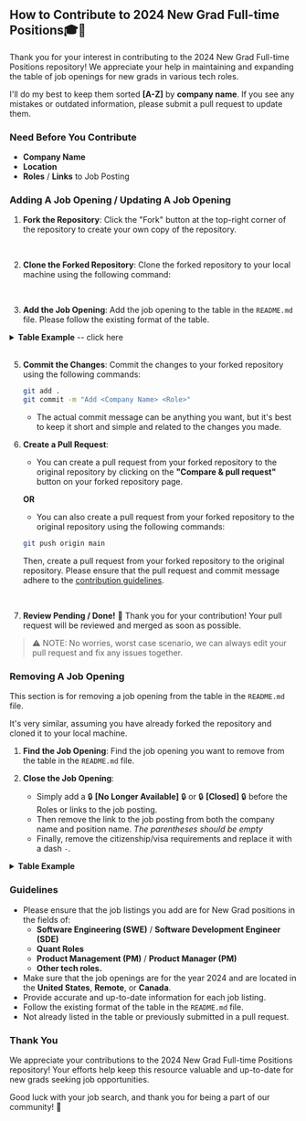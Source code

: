 ## How to Contribute to 2024 New Grad Full-time Positions🎓💼

Thank you for your interest in contributing to the 2024 New Grad Full-time Positions repository! We appreciate your help in maintaining and expanding the table of job openings for new grads in various tech roles.

I'll do my best to keep them sorted **[A-Z]** by **company name**. If you see any mistakes or outdated information, please submit a pull request to update them. 

### Need Before You Contribute
* **Company Name**
* **Location**
* **Roles** / **Links** to Job Posting

### Adding A Job Opening / Updating A Job Opening

1. **Fork the Repository**: Click the "Fork" button at the top-right corner of the repository to create your own copy of the repository.
<br>

2. **Clone the Forked Repository**: Clone the forked repository to your local machine using the following command:
<br>

3. **Add the Job Opening**: Add the job opening to the table in the `README.md` file. 
Please follow the existing format of the table.

<details>
<summary><b>Table Example</b> -- click here</summary> <br>

- If you were **ADDING** a job opening for *Walmart*:

| Company Name | Location | Roles | Citizenship/Visa Requirements | Date Posted <br> mm/dd/yyyy |
| ------------ | -------- | ----- | ----------------------------- | --------------------------- |
| [Walmart](https://careers.walmart.com/) | Bentonville, AR (s) | ✅ [New Grad Software Engineer II](https://careers.walmart.com/)| US Citizen, Permanent Resident, OPT, Sponsorship, etc. | 10/01/2023 |


Placeholders for the table are as follows:
  - `Company Name`: The name of the company.
  - `Location`: The location(s) of the job opening.
  - `Roles`: Any additional Roles or links to the job posting.
    - The "✅" is not required, but if you still want to add it to keep it consistent with the rest of the repo, you can add it at the beginning of the role listing. 
  - `Citizenship/Visa Requirements`: The citizenship/visa requirements for the job opening.
  - `Date Posted`: The date the job opening was posted. Must be in the format of `mm/dd/yyyy`.

```java
| [Company Name](link-to-job-posting) | Location (s)  | [Position Name](link-to-job-posting)| US Citizen, Permanent Resident, Sponsorship | mm/dd/yyyy |
```

<br>

- If **UPDATING** a job opening, please follow the same format as above, but replace the link to the job posting with the new link, or add a new position name separated by a comma or a `<br>` tag.

| Company Name | Location | Roles | Citizenship/Visa Requirements | Date Posted <br> mm/dd/yyyy |
| ------------ | -------- | ----- | ----------------------------- | --------------------------- |
| [Walmart](https://careers.walmart.com/) | Bentonville, AR (s) | ✅ [New Grad Software Engineer II](https://careers.walmart.com/) <br> ✅ [New Grad Product Manager](https://careers.walmart.com/)| US Citizen, Permanent Resident, OPT, Sponsorship, etc. | 10/01/2023 |

```java
| [Company Name](link-to-job-posting) | Location (s)  | [Position Name](link-to-job-posting), [New Position Name 2](link-to-job-posting-2)| US Citizen, Permanent Resident. | mm/dd/yyyy |
```


</details> 
<br>

5. **Commit the Changes**: Commit the changes to your forked repository using the following commands:

    ```bash
    git add .
    git commit -m "Add <Company Name> <Role>"
    ```

    - The actual commit message can be anything you want, but it's best to keep it short and simple and related to the changes you made.

6. **Create a Pull Request**:
    * You can create a pull request from your forked repository to the original repository by clicking on the **"Compare & pull request"** button on your forked repository page.

    **OR**

    * You can also create a pull request from your forked repository to the original repository using the following commands:

    ```bash
    git push origin main
    ```
    Then, create a pull request from your forked repository to the original repository. Please ensure that the pull request and commit message adhere to the [contribution guidelines](#guidelines).

    <br>

7. **Review Pending / Done!** 🎉 Thank you for your contribution! Your pull request will be reviewed and merged as soon as possible.

> ⚠️ NOTE: No worries, worst case scenario, we can always edit your pull request and fix any issues together.

### Removing A Job Opening

This section is for removing a job opening from the table in the `README.md` file.

It's very similar, assuming you have already forked the repository and cloned it to your local machine.

1. **Find the Job Opening**: Find the job opening you want to remove from the table in the `README.md` file.

2. **Close the Job Opening**: 
    - Simply add a 🔒 **[No Longer Available]** 🔒 or 🔒 **[Closed]** 🔒 before the Roles or links to the job posting.
    - Then remove the link to the job posting from both the company name and position name. *The parentheses should be empty*
    - Finally, remove the citizenship/visa requirements and replace it with a dash `-`.

<details>
<summary><b>Table Example</b></summary><br>

- This is what the *table* would look like if you were removing a job opening for *Walmart*:

| Company Name | Location | Roles | Citizenship/Visa Requirements | Date Posted <br> mm/dd/yyyy |
| ------------ | -------- | ----- | ----------------------------- | --------------------------- |
| [Walmart]() | Bentonville, AR (s) | 🔒 **[Closed]** 🔒 [New Grad Software Engineer II]()| - | 10/05/2023 |

Placeholders for the table are as follows:
  - `Company Name`: The name of the company.
  - `Location`: The location(s) of the job opening.
  - `Roles`: Any additional Roles or links to the job posting.

```java
| [Company Name]() | Location (s)  | 🔒 **[Closed]** 🔒 [Position Name]()| - | mm/dd/yyyy |
```

</details>

### Guidelines

- Please ensure that the job listings you add are for New Grad positions in the fields of:
    * **Software Engineering (SWE)** / **Software Development Engineer (SDE)**
    * **Quant Roles**
    * **Product Management (PM)** / **Product Manager (PM)**
    * **Other tech roles.**
- Make sure that the job openings are for the year 2024 and are located in the **United States**, **Remote**, or **Canada**.
- Provide accurate and up-to-date information for each job listing.
- Follow the existing format of the table in the `README.md` file.
- Not already listed in the table or previously submitted in a pull request.


### Thank You

We appreciate your contributions to the 2024 New Grad Full-time Positions repository! Your efforts help keep this resource valuable and up-to-date for new grads seeking job opportunities.

Good luck with your job search, and thank you for being a part of our community! 🌟